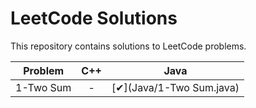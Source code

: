 # LeetCode Solutions

This repository contains solutions to LeetCode problems.

| Problem | C++ | Java |
|---------|:---:|:---:|
| 1-Two Sum | - | [✔](Java/1-Two Sum.java) |

